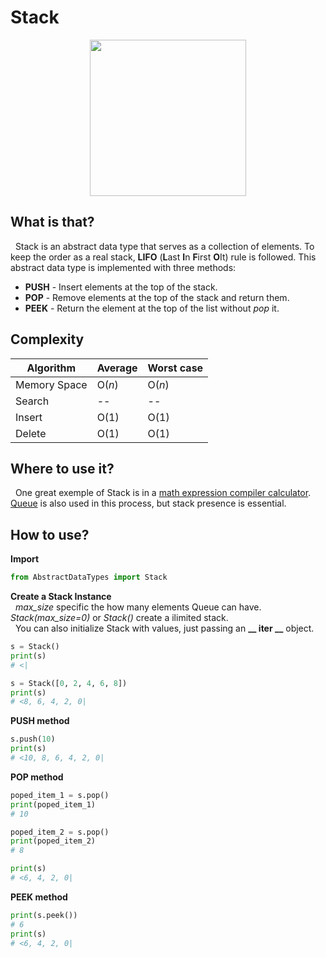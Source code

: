 # Stack

<p align="center">
  <img src="https://www.ambrishontech.com/wp-content/uploads/2018/01/stack_representation.jpg" width=250>
</p>


## What is that?
&nbsp; Stack is an abstract data type that serves as a collection of elements.
To keep the order as a real stack, **LIFO** (**L**ast **I**n **F**irst **O**It) rule is followed. 
This abstract data type is implemented with three methods:
- **PUSH** - Insert elements at the top of the stack.
- **POP** - Remove elements at the top of the stack and return them.  
- **PEEK** - Return the element at the top of the list without *pop* it.  

## Complexity
| Algorithm | Average | Worst case |
| -- | -- | -- |
| Memory Space | O(*n*) | O(*n*) |
| Search | -- | -- |
| Insert | O(1) | O(1) |
| Delete | O(1) | O(1) |

## Where to use it?
&nbsp; One great exemple of Stack is in a [math expression compiler calculator](https://github.com/senavs/MathExpressionCompiler). [Queue](https://github.com/senavs/AbstractDataTypes/tree/master/queue) is also used in this process, but stack presence is essential.

## How to use?
**Import**  
``` python
from AbstractDataTypes import Stack
```

**Create a Stack Instance**   
&nbsp; *max_size* specific the how many elements Queue can have. *Stack(max_size=0)* or *Stack()* create a ilimited stack.  
&nbsp; You can also initialize Stack with values, just passing an **__ iter __** object.
``` python
s = Stack()
print(s)
# <|

s = Stack([0, 2, 4, 6, 8])
print(s)
# <8, 6, 4, 2, 0|
```

**PUSH method** 
``` python
s.push(10)
print(s)
# <10, 8, 6, 4, 2, 0|
```

**POP method** 
``` python
poped_item_1 = s.pop()
print(poped_item_1)
# 10

poped_item_2 = s.pop()
print(poped_item_2)
# 8

print(s)
# <6, 4, 2, 0|
```

**PEEK method**
``` python
print(s.peek())
# 6
print(s)
# <6, 4, 2, 0|
```

